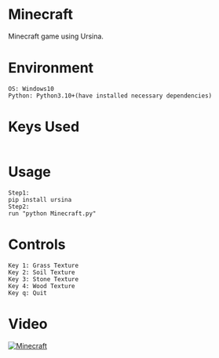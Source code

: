 # Minecraft


Minecraft game using Ursina.


# Environment
```
OS: Windows10
Python: Python3.10+(have installed necessary dependencies)
```

# Keys Used
```
```
# Usage
```
Step1:
pip install ursina
Step2:
run "python Minecraft.py"
```
# Controls
```
Key 1: Grass Texture
Key 2: Soil Texture
Key 3: Stone Texture
Key 4: Wood Texture
Key q: Quit
```
# Video
[![Minecraft](https://user-images.githubusercontent.com/78967360/142642201-8b36efa8-908b-4ac3-9693-c7b07fc8b8c3.jpg)](https://github.com/ItsRoy69/PYGAME-PROJECTS/blob/main/Minecraft/Video/Minecraft.mp4)
